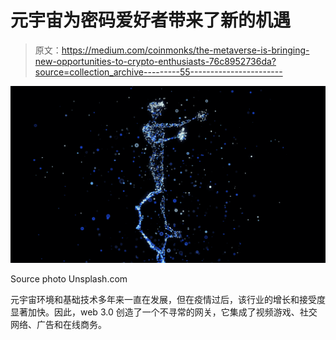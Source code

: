 # 元宇宙为密码爱好者带来了新的机遇

> 原文：<https://medium.com/coinmonks/the-metaverse-is-bringing-new-opportunities-to-crypto-enthusiasts-76c8952736da?source=collection_archive---------55----------------------->

![](img/2f5abea3d28ec7f769eadf319c889fa2.png)

Source photo Unsplash.com

元宇宙环境和基础技术多年来一直在发展，但在疫情过后，该行业的增长和接受度显著加快。因此，web 3.0 创造了一个不寻常的网关，它集成了视频游戏、社交网络、广告和在线商务。